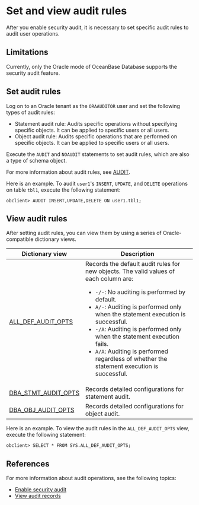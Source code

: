 # Set and view audit rules

After you enable security audit, it is necessary to set specific audit rules to audit user operations.

## Limitations

Currently, only the Oracle mode of OceanBase Database supports the security audit feature.

## Set audit rules

Log on to an Oracle tenant as the `ORAAUDITOR` user and set the following types of audit rules:

* Statement audit rule: Audits specific operations without specifying specific objects. It can be applied to specific users or all users.
* Object audit rule: Audits specific operations that are performed on specific objects. It can be applied to specific users or all users.

Execute the `AUDIT` and `NOAUDIT` statements to set audit rules, which are also a type of schema object.

For more information about audit rules, see [AUDIT](../../../700.reference/500.sql-reference/100.sql-syntax/300.common-tenant-of-oracle-mode/900.sql-statement-of-oracle-mode/300.dcl-of-oracle-mode/200.audit-of-oracle-mode.md).

Here is an example. To audit `user1`'s `INSERT`, `UPDATE`, and `DELETE` operations on table `tbl1`, execute the following statement:

```shell
obclient> AUDIT INSERT,UPDATE,DELETE ON user1.tbl1;
```

## View audit rules

After setting audit rules, you can view them by using a series of Oracle-compatible dictionary views.

| Dictionary view | Description |
|-----------|--------|
| [ALL_DEF_AUDIT_OPTS](../../../700.reference/700.system-views/500.system-view-of-oracle-mode/200.dictionary-view-of-oracle-mode/900.all_def_audit_opts-of-oracle-mode.md) | Records the default audit rules for new objects. The valid values of each column are:<ul><li>  <code>-/-</code>: No auditing is performed by default. </li><li> <code>A/-</code>: Auditing is performed only when the statement execution is successful. </li><li> <code>-/A</code>: Auditing is performed only when the statement execution fails. </li><li> <code>A/A</code>: Auditing is performed regardless of whether the statement execution is successful. </li></ul> |
| [DBA_STMT_AUDIT_OPTS](../../../700.reference/700.system-views/500.system-view-of-oracle-mode/200.dictionary-view-of-oracle-mode/10000.dba_stmt_audit_opts-of-oracle-mode.md) | Records detailed configurations for statement audit.  |
| [DBA_OBJ_AUDIT_OPTS](../../../700.reference/700.system-views/500.system-view-of-oracle-mode/200.dictionary-view-of-oracle-mode/8500.dba_obj_audit_opts-of-oracle-mode.md) | Records detailed configurations for object audit.  |


Here is an example. To view the audit rules in the `ALL_DEF_AUDIT_OPTS` view, execute the following statement:

```shell
obclient> SELECT * FROM SYS.ALL_DEF_AUDIT_OPTS;
```

## References

For more information about audit operations, see the following topics:

* [Enable security audit](../600.security-audit/200.audit-open.md)
* [View audit records](../600.security-audit/500.audit-records.md)

